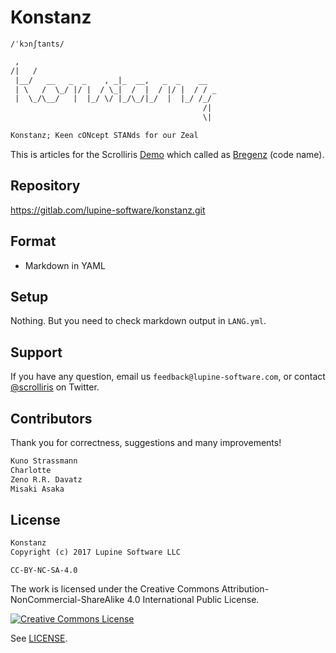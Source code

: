 # Konstanz

`/ˈkɔnʃtants/`


```txt
 ,
/|   /
 |__/   __   _  _    , _|_  __,   _  _    __
 | \   /  \_/ |/ |  / \_|  /  |  / |/ |  / / _
 |  \_/\__/   |  |_/ \/ |_/\_/|_/  |  |_/ /_/
                                           /|
                                           \|

Konstanz; Keen cONcept STANds for our Zeal
```

This is articles for the Scrolliris [Demo](
https://try.scrolliris.com/) which called as [Bregenz](
https://gitlab.com/lupine-software/bregenz) (code name).


## Repository

https://gitlab.com/lupine-software/konstanz.git


## Format

* Markdown in YAML


## Setup

Nothing. But you need to check markdown output in `LANG.yml`.


## Support

If you have any question, email us `feedback@lupine-software.com`, or
contact [@scrolliris](https://twitter.com/scrolliris) on Twitter.


## Contributors

Thank you for correctness, suggestions and many improvements!

```txt
Kuno Strassmann
Charlotte
Zeno R.R. Davatz
Misaki Asaka
```


## License

```txt
Konstanz
Copyright (c) 2017 Lupine Software LLC
```

`CC-BY-NC-SA-4.0`

The work is licensed under the
Creative Commons Attribution-NonCommercial-ShareAlike 4.0 International
Public License.

[![Creative Commons License](
https://i.creativecommons.org/l/by-nc-sa/4.0/88x31.png)](
http://creativecommons.org/licenses/by-nc-sa/4.0/)

See [LICENSE](LICENSE).
